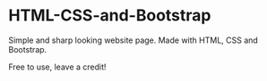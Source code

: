 # HTML-CSS-and-Bootstrap
Simple and sharp looking website page.
Made with HTML, CSS and Bootstrap.

Free to use, leave a credit!
